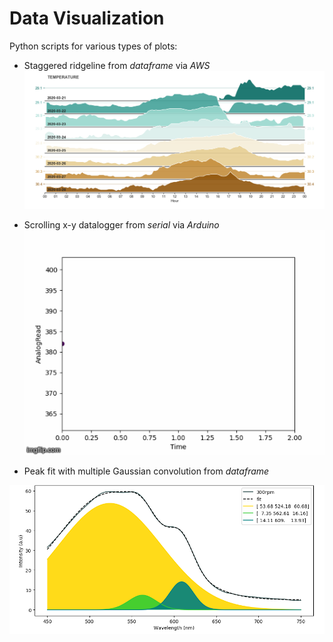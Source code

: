 # Data Visualization
Python scripts for various types of plots:

* Staggered ridgeline from *dataframe* via *AWS* <br />
![Image ridgeline](Temp3.png)

* Scrolling x-y datalogger from *serial* via *Arduino*  <br />
![Image plotserial](469946.gif) <br />




* Peak fit with multiple Gaussian convolution from *dataframe* <br />


![Image peakfit](PeakFit1.png)

